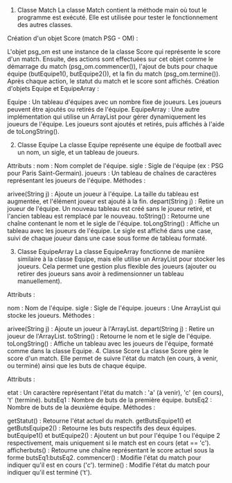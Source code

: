 1. Classe Match
La classe Match contient la méthode main où tout le programme est exécuté. Elle est utilisée pour tester le fonctionnement des autres classes.

Création d'un objet Score (match PSG - OM) :

L'objet psg_om est une instance de la classe Score qui représente le score d'un match.
Ensuite, des actions sont effectuées sur cet objet comme le démarrage du match (psg_om.commencer()), l'ajout de buts pour chaque équipe (butEquipe1(), butEquipe2()), et la fin du match (psg_om.termine()).
Après chaque action, le statut du match et le score sont affichés.
Création d'objets Equipe et EquipeArray :

Equipe : Un tableau d'équipes avec un nombre fixe de joueurs. Les joueurs peuvent être ajoutés ou retirés de l'équipe.
EquipeArray : Une autre implémentation qui utilise un ArrayList pour gérer dynamiquement les joueurs de l'équipe.
Les joueurs sont ajoutés et retirés, puis affichés à l'aide de toLongString().

2. Classe Equipe
La classe Equipe représente une équipe de football avec un nom, un sigle, et un tableau de joueurs.

Attributs :
nom : Nom complet de l'équipe.
sigle : Sigle de l'équipe (ex : PSG pour Paris Saint-Germain).
joueurs : Un tableau de chaînes de caractères représentant les joueurs de l'équipe.
Méthodes :

arivee(String j) : Ajoute un joueur à l'équipe. La taille du tableau est augmentée, et l'élément joueur est ajouté à la fin.
depart(String j) : Retire un joueur de l'équipe. Un nouveau tableau est créé sans le joueur retiré, et l'ancien tableau est remplacé par le nouveau.
toString() : Retourne une chaîne contenant le nom et le sigle de l'équipe.
toLongString() : Affiche un tableau avec les joueurs de l'équipe. Le sigle est affiché dans une case, suivi de chaque joueur dans une case sous forme de tableau formaté.

3. Classe EquipeArray
La classe EquipeArray fonctionne de manière similaire à la classe Equipe, mais elle utilise un ArrayList pour stocker les joueurs. Cela permet une gestion plus flexible des joueurs (ajouter ou retirer des joueurs sans avoir à redimensionner un tableau manuellement).

Attributs :

nom : Nom de l'équipe.
sigle : Sigle de l'équipe.
joueurs : Une ArrayList<String> qui stocke les joueurs.
Méthodes :

arivee(String j) : Ajoute un joueur à l'ArrayList.
depart(String j) : Retire un joueur de l'ArrayList.
toString() : Retourne le nom et le sigle de l'équipe.
toLongString() : Affiche un tableau avec les joueurs de l'équipe, formaté comme dans la classe Equipe.
4. Classe Score
La classe Score gère le score d'un match. Elle permet de suivre l'état du match (en cours, à venir, ou terminé) ainsi que les buts de chaque équipe.

Attributs :

etat : Un caractère représentant l'état du match : 'a' (à venir), 'c' (en cours), 't' (terminé).
butsEq1 : Nombre de buts de la première équipe.
butsEq2 : Nombre de buts de la deuxième équipe.
Méthodes :

getStatut() : Retourne l'état actuel du match.
getButsEquipe1() et getButsEquipe2() : Retourne les buts respectifs des deux équipes.
butEquipe1() et butEquipe2() : Ajoutent un but pour l'équipe 1 ou l'équipe 2 respectivement, mais uniquement si le match est en cours (etat == 'c').
afficherbuts() : Retourne une chaîne représentant le score actuel sous la forme butsEq1:butsEq2.
commencer() : Modifie l'état du match pour indiquer qu'il est en cours ('c').
termine() : Modifie l'état du match pour indiquer qu'il est terminé ('t').
